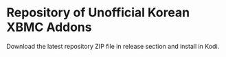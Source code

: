 Repository of Unofficial Korean XBMC Addons
====================================================

Download the latest repository ZIP file in release section and install in Kodi.
